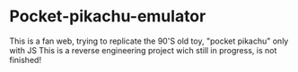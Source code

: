 # Pocket-pikachu-emulator
This is a fan web, trying to replicate the 90'S old toy, "pocket pikachu" only with JS
This is a reverse engineering project wich still in progress, is not finished!
